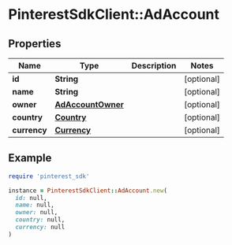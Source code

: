 # PinterestSdkClient::AdAccount

## Properties

| Name | Type | Description | Notes |
| ---- | ---- | ----------- | ----- |
| **id** | **String** |  | [optional] |
| **name** | **String** |  | [optional] |
| **owner** | [**AdAccountOwner**](AdAccountOwner.md) |  | [optional] |
| **country** | [**Country**](Country.md) |  | [optional] |
| **currency** | [**Currency**](Currency.md) |  | [optional] |

## Example

```ruby
require 'pinterest_sdk'

instance = PinterestSdkClient::AdAccount.new(
  id: null,
  name: null,
  owner: null,
  country: null,
  currency: null
)
```

